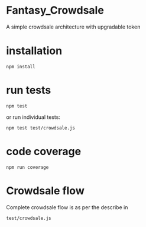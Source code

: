 # Fantasy_Crowdsale
A simple crowdsale architecture with upgradable token

# installation

```
npm install
```

# run tests

```
npm test
```

or run individual tests:

```
npm test test/crowdsale.js
```

# code coverage

```
npm run coverage
```

# Crowdsale flow

Complete crowdsale flow is as per the describe in
```
test/crowdsale.js
```